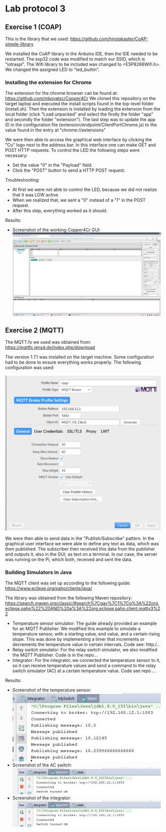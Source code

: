 # Lab protocol 3

## Exercise 1 (COAP)

This is the library that we used: https://github.com/hirotakaster/CoAP-simple-library

We installed the CoAP library in the Arduino IDE, then the IDE needed to be restarted. The esp32 code was modified to match our SSID, which is "iotraspi". The Wifi library to be included was changed to <ESP8266Wifi.h>. We changed the assigned LED to "led_builtin".

### Installing the extension for Chrome

The extension for the chrome browser can be found at: https://github.com/mkovatsc/Copper4Cr
We cloned this repository on the target laptop and executed the install scripts found in the top-level folder (install.sh). Then the extension is installed by loading the extension from the local folder (click "Load unpacked" and select the firstly the folder "app" and secondly the folder "extension"). The last step was to update the app ID in the configuration file (extension/endpoint/ClientPortChrome.js) to the value found in the entry at "chrome://extensions"

We were then able to access the graphical web interface by clicking the "Cu" logo next to the address bar. In this interface one can make GET and POST HTTP requests. To control the LED the following steps were necessary:
- Set the value "0" in the "Payload" field.
- Click the "POST" button to send a HTTP POST request.

Troubleshooting:
- At first we were not able to control the LED, because we did not realize that it was LOW active.
- When we realized that, we sent a "0" instead of a "1" in the POST request.
- After this step, everything worked as it should.

Results:
- Screenshot of the working Copper4Cr GUI:
![Copper4Cr_gui](https://github.com/scratcher221/iot_portfolio/blob/master/team/3/images/chrome_extension.png)

## Exercise 2 (MQTT)

The MQTT.fx we used was obtained from: https://mqttfx.jensd.de/index.php/download

The version 1.7.1 was installed on the target machine. Some configuration had to be done to ensure everything works properly. The following configuration was used:

![mqttfx_configuration](https://github.com/scratcher221/iot_portfolio/blob/master/team/images/mqttfx_configuration.jpg)

We were then able to send data in the "Publish/Subscribe" pattern. In the graphical user interface we were able to define any text as data, which was then published. The subscriber then received this data from the publisher and outputs it, also in the GUI, as text on a terminal. In our case, the server was running on the Pi, which both, received and sent the data.

### Building Simulators in Java

The MQTT client was set up according to the following guide: https://www.eclipse.org/paho/clients/java/

The library was obtained from the following Maven repository: https://search.maven.org/classic/#search%7Cgav%7C1%7Cg%3A%22org.eclipse.paho%22%20AND%20a%3A%22org.eclipse.paho.client.mqttv3%22

- Temperature sensor simulator:
The guide already provided an example for an MQTT Publisher. We modified this example to simulate a temperature sensor, with a starting value, end value, and a certain rising slope. This was done by implementing a timer that increments or decrements the temperature value in certain intervals. Code see: http:/...
- Relay switch simulator:
For the relay switch simulator, we also modified the MQTT Publisher. Code is in the repo...
- Integrator:
For the integrator, we connected the temperature sensor to it, so it can receive temperature values and send a command to the relay switch simulator (AC) at a certain temperature value. Code see repo ...

Results:
- Screenshot of the temperature sensor:
![temp_sensor](https://github.com/scratcher221/iot_portfolio/blob/master/team/3/images/temperature_sensor.jpeg)
- Screenshot of the AC switch:
![ac_switch](https://github.com/scratcher221/iot_portfolio/blob/master/team/3/images/AC_switch.jpeg)
- Screenshot of the integrator:
![integrator](https://github.com/scratcher221/iot_portfolio/blob/master/team/3/images/AC_switch.jpeg)

